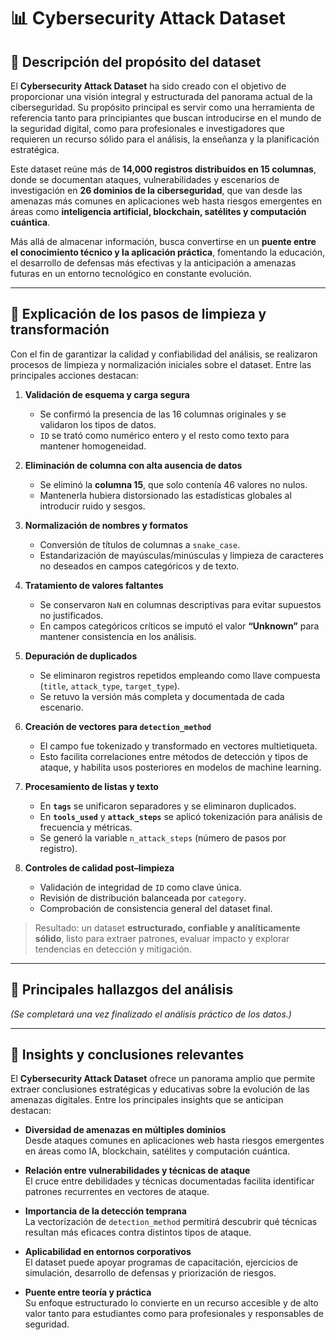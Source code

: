 # 📊 Cybersecurity Attack Dataset

## 📌 Descripción del propósito del dataset  
El **Cybersecurity Attack Dataset** ha sido creado con el objetivo de proporcionar una visión integral y estructurada del panorama actual de la ciberseguridad. Su propósito principal es servir como una herramienta de referencia tanto para principiantes que buscan introducirse en el mundo de la seguridad digital, como para profesionales e investigadores que requieren un recurso sólido para el análisis, la enseñanza y la planificación estratégica.  

Este dataset reúne más de **14,000 registros distribuidos en 15 columnas**, donde se documentan ataques, vulnerabilidades y escenarios de investigación en **26 dominios de la ciberseguridad**, que van desde las amenazas más comunes en aplicaciones web hasta riesgos emergentes en áreas como **inteligencia artificial, blockchain, satélites y computación cuántica**.  

Más allá de almacenar información, busca convertirse en un **puente entre el conocimiento técnico y la aplicación práctica**, fomentando la educación, el desarrollo de defensas más efectivas y la anticipación a amenazas futuras en un entorno tecnológico en constante evolución.  

---

## 📌 Explicación de los pasos de limpieza y transformación  

Con el fin de garantizar la calidad y confiabilidad del análisis, se realizaron procesos de limpieza y normalización iniciales sobre el dataset. Entre las principales acciones destacan:  

1. **Validación de esquema y carga segura**  
   - Se confirmó la presencia de las 16 columnas originales y se validaron los tipos de datos.  
   - `ID` se trató como numérico entero y el resto como texto para mantener homogeneidad.  

2. **Eliminación de columna con alta ausencia de datos**  
   - Se eliminó la **columna 15**, que solo contenía 46 valores no nulos.  
   - Mantenerla hubiera distorsionado las estadísticas globales al introducir ruido y sesgos.  

3. **Normalización de nombres y formatos**  
   - Conversión de títulos de columnas a `snake_case`.  
   - Estandarización de mayúsculas/minúsculas y limpieza de caracteres no deseados en campos categóricos y de texto.  

4. **Tratamiento de valores faltantes**  
   - Se conservaron `NaN` en columnas descriptivas para evitar supuestos no justificados.  
   - En campos categóricos críticos se imputó el valor **“Unknown”** para mantener consistencia en los análisis.  

5. **Depuración de duplicados**  
   - Se eliminaron registros repetidos empleando como llave compuesta (`title`, `attack_type`, `target_type`).  
   - Se retuvo la versión más completa y documentada de cada escenario.  

6. **Creación de vectores para `detection_method`**  
   - El campo fue tokenizado y transformado en vectores multietiqueta.  
   - Esto facilita correlaciones entre métodos de detección y tipos de ataque, y habilita usos posteriores en modelos de machine learning.  

7. **Procesamiento de listas y texto**  
   - En **`tags`** se unificaron separadores y se eliminaron duplicados.  
   - En **`tools_used`** y **`attack_steps`** se aplicó tokenización para análisis de frecuencia y métricas.  
   - Se generó la variable `n_attack_steps` (número de pasos por registro).  

8. **Controles de calidad post–limpieza**  
   - Validación de integridad de `ID` como clave única.  
   - Revisión de distribución balanceada por `category`.  
   - Comprobación de consistencia general del dataset final.  

> Resultado: un dataset **estructurado, confiable y analíticamente sólido**, listo para extraer patrones, evaluar impacto y explorar tendencias en detección y mitigación.  

---

## 📌 Principales hallazgos del análisis  
*(Se completará una vez finalizado el análisis práctico de los datos.)*  

---

## 📌 Insights y conclusiones relevantes  

El **Cybersecurity Attack Dataset** ofrece un panorama amplio que permite extraer conclusiones estratégicas y educativas sobre la evolución de las amenazas digitales. Entre los principales insights que se anticipan destacan:  

- **Diversidad de amenazas en múltiples dominios**  
  Desde ataques comunes en aplicaciones web hasta riesgos emergentes en áreas como IA, blockchain, satélites y computación cuántica.  

- **Relación entre vulnerabilidades y técnicas de ataque**  
  El cruce entre debilidades y técnicas documentadas facilita identificar patrones recurrentes en vectores de ataque.  

- **Importancia de la detección temprana**  
  La vectorización de `detection_method` permitirá descubrir qué técnicas resultan más eficaces contra distintos tipos de ataque.  

- **Aplicabilidad en entornos corporativos**  
  El dataset puede apoyar programas de capacitación, ejercicios de simulación, desarrollo de defensas y priorización de riesgos.  

- **Puente entre teoría y práctica**  
  Su enfoque estructurado lo convierte en un recurso accesible y de alto valor tanto para estudiantes como para profesionales y responsables de seguridad.  
